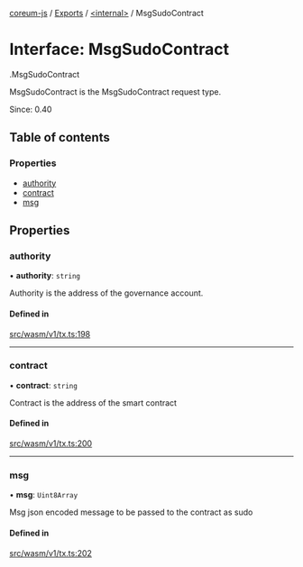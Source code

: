 [coreum-js](../README.md) / [Exports](../modules.md) / [<internal\>](../modules/internal_.md) / MsgSudoContract

# Interface: MsgSudoContract

[<internal>](../modules/internal_.md).MsgSudoContract

MsgSudoContract is the MsgSudoContract request type.

Since: 0.40

## Table of contents

### Properties

- [authority](internal_.MsgSudoContract.md#authority)
- [contract](internal_.MsgSudoContract.md#contract)
- [msg](internal_.MsgSudoContract.md#msg)

## Properties

### authority

• **authority**: `string`

Authority is the address of the governance account.

#### Defined in

[src/wasm/v1/tx.ts:198](https://github.com/PulsaraIO/coreum-js/blob/63824e3/src/wasm/v1/tx.ts#L198)

___

### contract

• **contract**: `string`

Contract is the address of the smart contract

#### Defined in

[src/wasm/v1/tx.ts:200](https://github.com/PulsaraIO/coreum-js/blob/63824e3/src/wasm/v1/tx.ts#L200)

___

### msg

• **msg**: `Uint8Array`

Msg json encoded message to be passed to the contract as sudo

#### Defined in

[src/wasm/v1/tx.ts:202](https://github.com/PulsaraIO/coreum-js/blob/63824e3/src/wasm/v1/tx.ts#L202)
